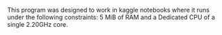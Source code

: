 This program was designed to work in kaggle notebooks where it runs under the following constraints: 5 MiB of RAM and a Dedicated CPU of a single 2.20GHz core.
